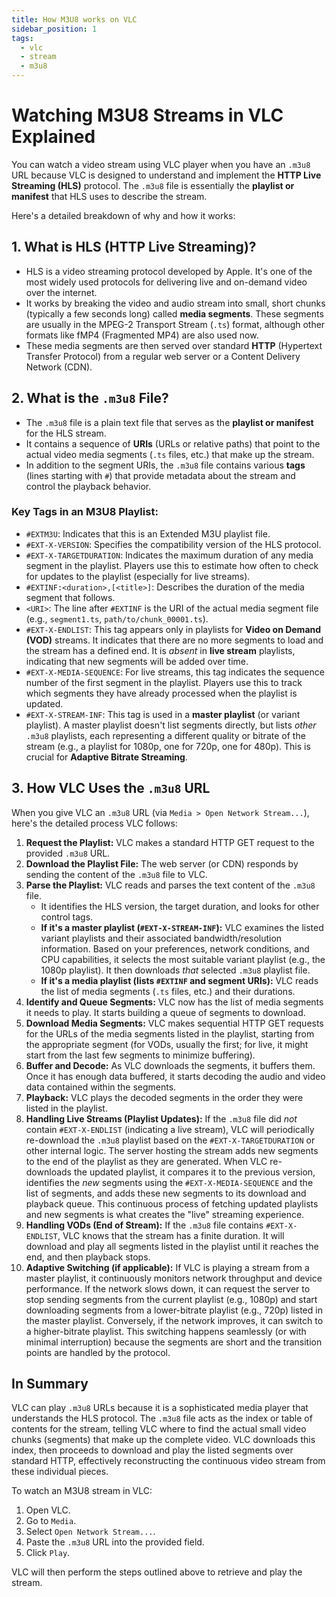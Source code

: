 ```yaml
---
title: How M3U8 works on VLC
sidebar_position: 1
tags:
  - vlc
  - stream
  - m3u8
---
```


# Watching M3U8 Streams in VLC Explained

You can watch a video stream using VLC player when you have an `.m3u8` URL because VLC is designed to understand and implement the **HTTP Live Streaming (HLS)** protocol. The `.m3u8` file is essentially the **playlist or manifest** that HLS uses to describe the stream.

Here's a detailed breakdown of why and how it works:

## 1. What is HLS (HTTP Live Streaming)?

*   HLS is a video streaming protocol developed by Apple. It's one of the most widely used protocols for delivering live and on-demand video over the internet.
*   It works by breaking the video and audio stream into small, short chunks (typically a few seconds long) called **media segments**. These segments are usually in the MPEG-2 Transport Stream (`.ts`) format, although other formats like fMP4 (Fragmented MP4) are also used now.
*   These media segments are then served over standard **HTTP** (Hypertext Transfer Protocol) from a regular web server or a Content Delivery Network (CDN).

## 2. What is the `.m3u8` File?

*   The `.m3u8` file is a plain text file that serves as the **playlist or manifest** for the HLS stream.
*   It contains a sequence of **URIs** (URLs or relative paths) that point to the actual video media segments (`.ts` files, etc.) that make up the stream.
*   In addition to the segment URIs, the `.m3u8` file contains various **tags** (lines starting with `#`) that provide metadata about the stream and control the playback behavior.

### Key Tags in an M3U8 Playlist:

*   `#EXTM3U`: Indicates that this is an Extended M3U playlist file.
*   `#EXT-X-VERSION`: Specifies the compatibility version of the HLS protocol.
*   `#EXT-X-TARGETDURATION`: Indicates the maximum duration of any media segment in the playlist. Players use this to estimate how often to check for updates to the playlist (especially for live streams).
*   `#EXTINF:<duration>,[<title>]`: Describes the duration of the media segment that follows.
*   `<URI>`: The line after `#EXTINF` is the URI of the actual media segment file (e.g., `segment1.ts`, `path/to/chunk_00001.ts`).
*   `#EXT-X-ENDLIST`: This tag appears only in playlists for **Video on Demand (VOD)** streams. It indicates that there are no more segments to load and the stream has a defined end. It is *absent* in **live stream** playlists, indicating that new segments will be added over time.
*   `#EXT-X-MEDIA-SEQUENCE`: For live streams, this tag indicates the sequence number of the first segment in the playlist. Players use this to track which segments they have already processed when the playlist is updated.
*   `#EXT-X-STREAM-INF`: This tag is used in a **master playlist** (or variant playlist). A master playlist doesn't list segments directly, but lists *other* `.m3u8` playlists, each representing a different quality or bitrate of the stream (e.g., a playlist for 1080p, one for 720p, one for 480p). This is crucial for **Adaptive Bitrate Streaming**.

## 3. How VLC Uses the `.m3u8` URL

When you give VLC an `.m3u8` URL (via `Media > Open Network Stream...`), here's the detailed process VLC follows:

1.  **Request the Playlist:** VLC makes a standard HTTP GET request to the provided `.m3u8` URL.
2.  **Download the Playlist File:** The web server (or CDN) responds by sending the content of the `.m3u8` file to VLC.
3.  **Parse the Playlist:** VLC reads and parses the text content of the `.m3u8` file.
    *   It identifies the HLS version, the target duration, and looks for other control tags.
    *   **If it's a master playlist (`#EXT-X-STREAM-INF`):** VLC examines the listed variant playlists and their associated bandwidth/resolution information. Based on your preferences, network conditions, and CPU capabilities, it selects the most suitable variant playlist (e.g., the 1080p playlist). It then downloads *that* selected `.m3u8` playlist file.
    *   **If it's a media playlist (lists `#EXTINF` and segment URIs):** VLC reads the list of media segments (`.ts` files, etc.) and their durations.
4.  **Identify and Queue Segments:** VLC now has the list of media segments it needs to play. It starts building a queue of segments to download.
5.  **Download Media Segments:** VLC makes sequential HTTP GET requests for the URLs of the media segments listed in the playlist, starting from the appropriate segment (for VODs, usually the first; for live, it might start from the last few segments to minimize buffering).
6.  **Buffer and Decode:** As VLC downloads the segments, it buffers them. Once it has enough data buffered, it starts decoding the audio and video data contained within the segments.
7.  **Playback:** VLC plays the decoded segments in the order they were listed in the playlist.
8.  **Handling Live Streams (Playlist Updates):** If the `.m3u8` file did *not* contain `#EXT-X-ENDLIST` (indicating a live stream), VLC will periodically re-download the `.m3u8` playlist based on the `#EXT-X-TARGETDURATION` or other internal logic. The server hosting the stream adds new segments to the end of the playlist as they are generated. When VLC re-downloads the updated playlist, it compares it to the previous version, identifies the *new* segments using the `#EXT-X-MEDIA-SEQUENCE` and the list of segments, and adds these new segments to its download and playback queue. This continuous process of fetching updated playlists and new segments is what creates the "live" streaming experience.
9.  **Handling VODs (End of Stream):** If the `.m3u8` file contains `#EXT-X-ENDLIST`, VLC knows that the stream has a finite duration. It will download and play all segments listed in the playlist until it reaches the end, and then playback stops.
10. **Adaptive Switching (if applicable):** If VLC is playing a stream from a master playlist, it continuously monitors network throughput and device performance. If the network slows down, it can request the server to stop sending segments from the current playlist (e.g., 1080p) and start downloading segments from a lower-bitrate playlist (e.g., 720p) listed in the master playlist. Conversely, if the network improves, it can switch to a higher-bitrate playlist. This switching happens seamlessly (or with minimal interruption) because the segments are short and the transition points are handled by the protocol.

## In Summary

VLC can play `.m3u8` URLs because it is a sophisticated media player that understands the HLS protocol. The `.m3u8` file acts as the index or table of contents for the stream, telling VLC where to find the actual small video chunks (segments) that make up the complete video. VLC downloads this index, then proceeds to download and play the listed segments over standard HTTP, effectively reconstructing the continuous video stream from these individual pieces.

To watch an M3U8 stream in VLC:

1.  Open VLC.
2.  Go to `Media`.
3.  Select `Open Network Stream...`.
4.  Paste the `.m3u8` URL into the provided field.
5.  Click `Play`.

VLC will then perform the steps outlined above to retrieve and play the stream.